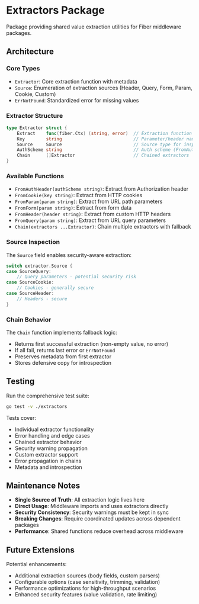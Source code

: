# Extractors Package

Package providing shared value extraction utilities for Fiber middleware packages.

## Architecture

### Core Types

- `Extractor`: Core extraction function with metadata
- `Source`: Enumeration of extraction sources (Header, Query, Form, Param, Cookie, Custom)
- `ErrNotFound`: Standardized error for missing values

### Extractor Structure

```go
type Extractor struct {
    Extract    func(fiber.Ctx) (string, error)  // Extraction function
    Key        string                           // Parameter/header name
    Source     Source                           // Source type for inspection
    AuthScheme string                           // Auth scheme (FromAuthHeader)
    Chain      []Extractor                      // Chained extractors
}
```

### Available Functions

- `FromAuthHeader(authScheme string)`: Extract from Authorization header
- `FromCookie(key string)`: Extract from HTTP cookies
- `FromParam(param string)`: Extract from URL path parameters
- `FromForm(param string)`: Extract from form data
- `FromHeader(header string)`: Extract from custom HTTP headers
- `FromQuery(param string)`: Extract from URL query parameters
- `Chain(extractors ...Extractor)`: Chain multiple extractors with fallback

### Source Inspection

The `Source` field enables security-aware extraction:

```go
switch extractor.Source {
case SourceQuery:
    // Query parameters - potential security risk
case SourceCookie:
    // Cookies - generally secure
case SourceHeader:
    // Headers - secure
}
```

### Chain Behavior

The `Chain` function implements fallback logic:
- Returns first successful extraction (non-empty value, no error)
- If all fail, returns last error or `ErrNotFound`
- Preserves metadata from first extractor
- Stores defensive copy for introspection

## Testing

Run the comprehensive test suite:

```bash
go test -v ./extractors
```

Tests cover:
- Individual extractor functionality
- Error handling and edge cases
- Chained extractor behavior
- Security warning propagation
- Custom extractor support
- Error propagation in chains
- Metadata and introspection

## Maintenance Notes

- **Single Source of Truth**: All extraction logic lives here
- **Direct Usage**: Middleware imports and uses extractors directly
- **Security Consistency**: Security warnings must be kept in sync
- **Breaking Changes**: Require coordinated updates across dependent packages
- **Performance**: Shared functions reduce overhead across middleware

## Future Extensions

Potential enhancements:
- Additional extraction sources (body fields, custom parsers)
- Configurable options (case sensitivity, trimming, validation)
- Performance optimizations for high-throughput scenarios
- Enhanced security features (value validation, rate limiting)
